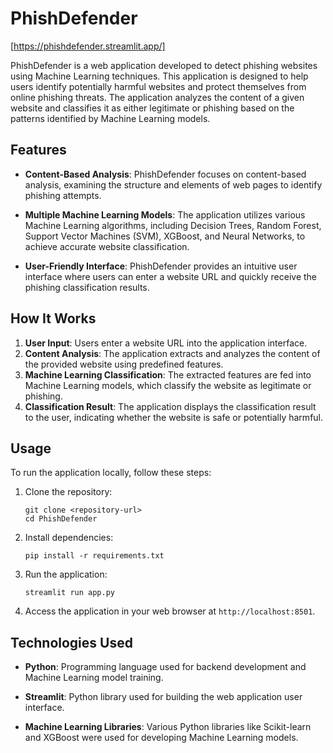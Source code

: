 # PhishDefender

[https://phishdefender.streamlit.app/]

PhishDefender is a web application developed to detect phishing websites using Machine Learning techniques. This application is designed to help users identify potentially harmful websites and protect themselves from online phishing threats. The application analyzes the content of a given website and classifies it as either legitimate or phishing based on the patterns identified by Machine Learning models.

## Features

- **Content-Based Analysis**: PhishDefender focuses on content-based analysis, examining the structure and elements of web pages to identify phishing attempts.
  
- **Multiple Machine Learning Models**: The application utilizes various Machine Learning algorithms, including Decision Trees, Random Forest, Support Vector Machines (SVM), XGBoost, and Neural Networks, to achieve accurate website classification.
  
- **User-Friendly Interface**: PhishDefender provides an intuitive user interface where users can enter a website URL and quickly receive the phishing classification results.

## How It Works

1. **User Input**: Users enter a website URL into the application interface.
2. **Content Analysis**: The application extracts and analyzes the content of the provided website using predefined features.
3. **Machine Learning Classification**: The extracted features are fed into Machine Learning models, which classify the website as legitimate or phishing.
4. **Classification Result**: The application displays the classification result to the user, indicating whether the website is safe or potentially harmful.

## Usage

To run the application locally, follow these steps:

1. Clone the repository:

   ```
   git clone <repository-url>
   cd PhishDefender
   ```

2. Install dependencies:

   ```
   pip install -r requirements.txt
   ```

3. Run the application:

   ```
   streamlit run app.py
   ```

4. Access the application in your web browser at `http://localhost:8501`.

## Technologies Used

- **Python**: Programming language used for backend development and Machine Learning model training.
  
- **Streamlit**: Python library used for building the web application user interface.
  
- **Machine Learning Libraries**: Various Python libraries like Scikit-learn and XGBoost were used for developing Machine Learning models.



